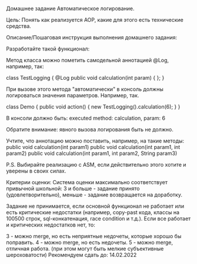 Домашнее задание Автоматическое логирование.

Цель: Понять как реализуется AOP, какие для этого есть технические средства.

Описание/Пошаговая инструкция выполнения домашнего задания:

Разработайте такой функционал:

Метод класса можно пометить самодельной аннотацией @Log, например, так:

class TestLogging { @Log public void calculation(int param) { }; }

При вызове этого метода "автоматически" в консоль должны логироваться значения параметров. Например, так.

class Demo { public void action() { new TestLogging().calculation(6); } }

В консоли должно быть: executed method: calculation, param: 6

Обратите внимание: явного вызова логирования быть не должно.

Учтите, что аннотацию можно поставить, например, на такие методы: public void calculation(int param1)
public void calculation(int param1, int param2) public void calculation(int param1, int param2, String param3)

P.S. Выбирайте реализацию с ASM, если действительно этого хотите и уверены в своих силах.

Критерии оценки: Система оценки максимально соответствует привычной школьной: 3 и больше - задание принято
(удовлетворительно), меньше - задание возвращается на доработку.

Задание не принимается, если основной функционал не работает или есть критические недостатки (например, 
copy-past кода, классы на 100500 строк, sql-конкатенация, race condition и т.д.). Если все работает и критических недостатков нет, то:

3 - можно merge, но есть неприятные недочеты, которые хорошо бы поправить. 4 - можно merge, но есть недочеты. 
5 - можно merge, отличная работа. (при этом могут быть мелкие субъективные шероховатости) Рекомендуем сдать до: 14.02.2022
